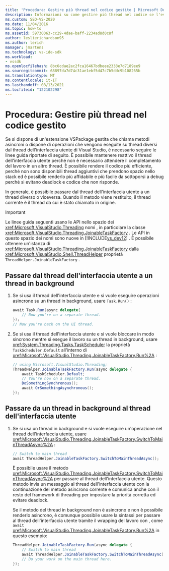 ```yaml
---
title: 'Procedura: Gestire più thread nel codice gestito | Microsoft Docs'
description: Informazioni su come gestire più thread nel codice se l'estensione VSPackage gestita chiama metodi asincroni o dispone di operazioni Visual Studio thread dell'interfaccia utente.
ms.custom: SEO-VS-2020
ms.date: 11/04/2016
ms.topic: how-to
ms.assetid: 59730063-cc29-4dae-baff-2234ad8d0c8f
author: leslierichardson95
ms.author: lerich
manager: jmartens
ms.technology: vs-ide-sdk
ms.workload:
- vssdk
ms.openlocfilehash: 8bc6cdae2ac2fca16467bdbeee2333e7d7189ee9
ms.sourcegitcommit: 68897da7d74c31ae1ebf5d47c7b5ddc9b108265b
ms.translationtype: MT
ms.contentlocale: it-IT
ms.lasthandoff: 08/13/2021
ms.locfileid: "122102298"
---
```

# <a name="how-to-manage-multiple-threads-in-managed-code"></a>Procedura: Gestire più thread nel codice gestito
Se si dispone di un'estensione VSPackage gestita che chiama metodi asincroni o dispone di operazioni che vengono eseguite su thread diversi dal thread dell'interfaccia utente di Visual Studio, è necessario seguire le linee guida riportate di seguito. È possibile mantenere reattivo il thread dell'interfaccia utente perché non è necessario attendere il completamento del lavoro in un altro thread. È possibile rendere il codice più efficiente, perché non sono disponibili thread aggiuntivi che prendono spazio nello stack ed è possibile renderlo più affidabile e più facile da sottoporsi a debug perché si evitano deadlock e codice che non risponde.

 In generale, è possibile passare dal thread dell'interfaccia utente a un thread diverso o viceversa. Quando il metodo viene restituito, il thread corrente è il thread da cui è stato chiamato in origine.

> [!IMPORTANT]
> Le linee guida seguenti usano le API nello spazio dei <xref:Microsoft.VisualStudio.Threading> nomi , in particolare la classe <xref:Microsoft.VisualStudio.Threading.JoinableTaskFactory> . Le API in questo spazio dei nomi sono nuove in [!INCLUDE[vs_dev12](../extensibility/includes/vs_dev12_md.md)] . È possibile ottenere un'istanza di <xref:Microsoft.VisualStudio.Threading.JoinableTaskFactory> dalla <xref:Microsoft.VisualStudio.Shell.ThreadHelper> proprietà `ThreadHelper.JoinableTaskFactory` .

## <a name="switch-from-the-ui-thread-to-a-background-thread"></a>Passare dal thread dell'interfaccia utente a un thread in background

1. Se si usa il thread dell'interfaccia utente e si vuole eseguire operazioni asincrone su un thread in background, usare `Task.Run()` :

    ```csharp
    await Task.Run(async delegate{
        // Now you're on a separate thread.
    });
    // Now you're back on the UI thread.

    ```

2. Se si usa il thread dell'interfaccia utente e si vuole bloccare in modo sincrono mentre si esegue il lavoro su un thread in background, usare <xref:System.Threading.Tasks.TaskScheduler> la proprietà `TaskScheduler.Default` all'interno di <xref:Microsoft.VisualStudio.Threading.JoinableTaskFactory.Run%2A> :

    ```csharp
    // using Microsoft.VisualStudio.Threading;
    ThreadHelper.JoinableTaskFactory.Run(async delegate {
        await TaskScheduler.Default;
        // You're now on a separate thread.
        DoSomethingSynchronous();
        await OrSomethingAsynchronous();
    });
    ```

## <a name="switch-from-a-background-thread-to-the-ui-thread"></a>Passare da un thread in background al thread dell'interfaccia utente

1. Se si usa un thread in background e si vuole eseguire un'operazione nel thread dell'interfaccia utente, usare <xref:Microsoft.VisualStudio.Threading.JoinableTaskFactory.SwitchToMainThreadAsync%2A> :

    ```csharp
    // Switch to main thread
    await ThreadHelper.JoinableTaskFactory.SwitchToMainThreadAsync();
    ```

     È possibile usare il metodo <xref:Microsoft.VisualStudio.Threading.JoinableTaskFactory.SwitchToMainThreadAsync%2A> per passare al thread dell'interfaccia utente. Questo metodo invia un messaggio al thread dell'interfaccia utente con la continuazione del metodo asincrono corrente e comunica anche con il resto del framework di threading per impostare la priorità corretta ed evitare deadlock.

     Se il metodo del thread in background non è asincrono e non è possibile renderlo asincrono, è comunque possibile usare la sintassi per passare al thread dell'interfaccia utente tramite il wrapping del lavoro con , come `await` <xref:Microsoft.VisualStudio.Threading.JoinableTaskFactory.Run%2A> in questo esempio:

    ```csharp
    ThreadHelper.JoinableTaskFactory.Run(async delegate {
        // Switch to main thread
        await ThreadHelper.JoinableTaskFactory.SwitchToMainThreadAsync();
        // Do your work on the main thread here.
    });
    ```
